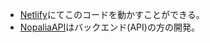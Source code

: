 - [Netlify](https://nopalia-react.netlify.app/)にてこのコードを動かすことができる。
- [NopaliaAPI](https://www.evernote.com/shard/s430/sh/2cf97880-5021-7655-570d-566e124d98a9/01c2294847268a1605d3f9a0cf34a385)はバックエンド(API)の方の開発。